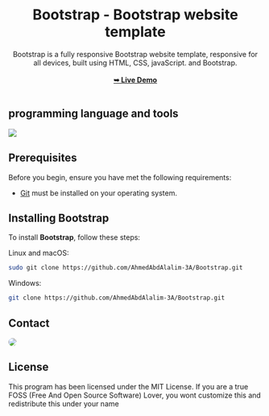 <div align="center">
<h1 align="center">Bootstrap  -  Bootstrap website template</h1>
Bootstrap is a fully responsive Bootstrap website template, responsive for all devices, built using HTML, CSS, javaScript. and Bootstrap.
<br />
<br />
<a href="https://ahmedabdalalim-3a.github.io/Bootstrap/"><strong>➥ Live Demo</strong></a>
<br />
<br />
</div>

## programming language and tools

<p>
   <a href="#">
    <img src="https://skillicons.dev/icons?i=html,css,js,vscode,ps&perline=7" />
   </a>
</p>

## Prerequisites

Before you begin, ensure you have met the following requirements:

* [Git](https://git-scm.com/downloads "Download Git") must be installed on your operating system.

## Installing Bootstrap

To install **Bootstrap**, follow these steps:

Linux and macOS:

```bash
sudo git clone https://github.com/AhmedAbdAlalim-3A/Bootstrap.git
```

Windows:

```bash
git clone https://github.com/AhmedAbdAlalim-3A/Bootstrap.git
```

## Contact

<p align="left">
  <a href="https://www.linkedin.com/in/ahmed-abd-alalim-286768299/" target="_blank"><img src="https://img.shields.io/badge/-LinkedIn-%230077B5?style=for-the-badge&logo=linkedin&logoColor=white" style="border-radius: 30px" target="_blank"></a>
<!--   <a href="https://github.com/Death-Mask" target="_blank"><img src="https://img.shields.io/badge/GitHub-000000?style=for-the-badge&logo=github&logoColor=whit style="border-radius: 30px" target="_blank"></a> -->
  
</p>

## License

This program has been licensed under the MIT License. If you are a true FOSS (Free And Open Source Software) Lover, you wont customize this and redistribute this under your name


